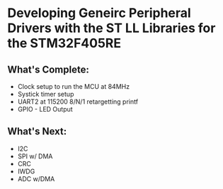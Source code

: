 # Developing Geneirc Peripheral Drivers with the ST LL Libraries for the STM32F405RE

## What's Complete:

- Clock setup to run the MCU at 84MHz
- Systick timer setup
- UART2 at 115200 8/N/1 retargetting printf
- GPIO - LED Output

## What's Next:

- I2C
- SPI w/ DMA
- CRC
- IWDG
- ADC w/DMA
